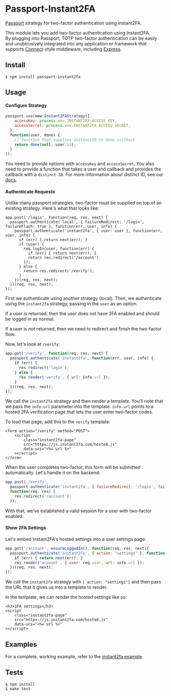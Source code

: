 # Passport-Instant2FA

[Passport](http://passportjs.org/) strategy for two-factor authentication using
Instant2FA.

This module lets you add two-factor authentication using Instant2FA.  
By plugging into Passport, TOTP two-factor authentication can be
easily and unobtrusively integrated into any application or framework that
supports [Connect](http://www.senchalabs.org/connect/)-style middleware,
including [Express](http://expressjs.com/).  


## Install

    $ npm install passport-instant2fa

## Usage

#### Configure Strategy

```javascript
passport.use(new Instant2FAStrategy({
    accessKey: process.env.INSTANT2FA_ACCESS_KEY,
    accessSecret: process.env.INSTANT2FA_ACCESS_SECRET,
  },
  function(user, done) {
    // function that supplies distinctID to done callback
    return done(null, user.id);
  }
));
```

You need to provide options with `accessKey` and `accessSecret`. You also need to provide a function that takes a user and callback and provides the callback with a `distinct ID`. For more information about distinct ID, see our [docs](http://docs.instant2fa.com/docs#section-embedding-the-settings-page).


#### Authenticate Requests

Unlike many passport strategies, two-factor must be supplied on top of an existing strategy. Here's what that looks like: 

```javacript
app.post('/login', function(req, res, next) {
  passport.authenticate('local', { failureRedirect: '/login', failureFlash: true }, function(err, user, info) {
    passport.authenticate('instant2fa', { user: user }, function(err, user, info) {
      if (err) { return next(err); }
      if (user) {
        req.logIn(user, function(err) {
          if (err) { return next(err); }
          return res.redirect('/account')
        });
      } else {
        return res.redirect('/verify');
      }
    })(req, res, next);
  })(req, res, next);
});
```

First we authenticate using another strategy (local). Then, we authenticate using the `instant2fa` strategy, passing in the `user` as an option. 

If a user is returned, then the user does not have 2FA enabled and should be logged in as normal. 

If a user is *not* returned, then we need to redirect and finish the two-factor flow.

Now, let's look at `/verify`: 

```javascript
app.get('/verify', function(req, res, next) {
  passport.authenticate('instant2fa', function(err, user, info) {
    if (err) {
      res.redirect('login');
    } else {
      res.render('verify', { url: info.url });
    }
  })(req, res, next);
});
```

We call the `instant2fa` strategy and then render a template. You'll note that we pass the `info.url` parameter into the template. `info.url` points to a hosted 2FA verification page that lets the user enter two-factor codes.

To load that page, add this to the `verify` template: 

```
<form action="/verify" method="POST">
    <script
        class="instant2fa-page"
        src="https://js.instant2fa.com/hosted.js"
        data-uri="<%= url %>"
    ></script>
</form>
```

When the user completes two-factor, this form will be submitted automatically. Let's handle it on the backend:

```javascript
app.post('/verify', 
  passport.authenticate('instant2fa', { failureRedirect: '/login', failureFlash: true }),
  function(req, res) {
    res.redirect('/account');
  });
```

With that, we've established a valid session for a user with two-factor enabled.

#### Show 2FA Settings

Let's embed Instant2FA's hosted settings into a user settings page: 

```javascript
app.get('/account', ensureLoggedIn(), function(req, res, next){
  passport.authenticate('instant2fa', { action: "settings" }, function(err, user, info) {
    if (err) { return next(err); }
    res.render('account', { user: req.user, url: info.url });
  })(req, res, next);
});
```

We call the `instant2fa` strategy with `{ action: "settings"}` and then pass the URL that it gives us into a template to render. 

In the template, we can render the hosted settings like so: 

```
<h3>2FA settings</h3>
<script
    class="instant2fa-page"
    src="https://js.instant2fa.com/hosted.js"
    data-uri="<%= url %>"
></script>
```

## Examples

For a complete, working example, refer to the [instant2fa example](https://github.com/clef/passport-instant2fa/tree/master/examples/instant2fa).

## Tests

    $ npm install
    $ make test
